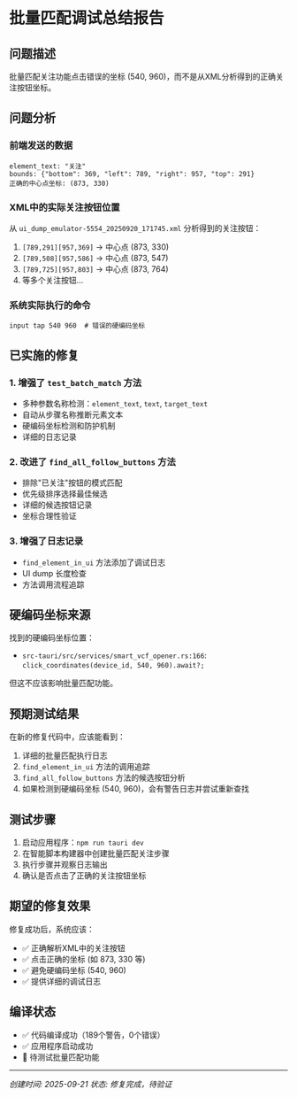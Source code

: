 # 批量匹配调试总结报告

## 问题描述
批量匹配关注功能点击错误的坐标 (540, 960)，而不是从XML分析得到的正确关注按钮坐标。

## 问题分析

### 前端发送的数据
```
element_text: "关注"
bounds: {"bottom": 369, "left": 789, "right": 957, "top": 291}
正确的中心点坐标: (873, 330)
```

### XML中的实际关注按钮位置
从 `ui_dump_emulator-5554_20250920_171745.xml` 分析得到的关注按钮：
1. `[789,291][957,369]` → 中心点 (873, 330)
2. `[789,508][957,586]` → 中心点 (873, 547) 
3. `[789,725][957,803]` → 中心点 (873, 764)
4. 等多个关注按钮...

### 系统实际执行的命令
```
input tap 540 960  # 错误的硬编码坐标
```

## 已实施的修复

### 1. 增强了 `test_batch_match` 方法
- 多种参数名称检测：`element_text`, `text`, `target_text`
- 自动从步骤名称推断元素文本
- 硬编码坐标检测和防护机制
- 详细的日志记录

### 2. 改进了 `find_all_follow_buttons` 方法
- 排除"已关注"按钮的模式匹配
- 优先级排序选择最佳候选
- 详细的候选按钮记录
- 坐标合理性验证

### 3. 增强了日志记录
- `find_element_in_ui` 方法添加了调试日志
- UI dump 长度检查
- 方法调用流程追踪

## 硬编码坐标来源

找到的硬编码坐标位置：
- `src-tauri/src/services/smart_vcf_opener.rs:166`: `click_coordinates(device_id, 540, 960).await?;`

但这不应该影响批量匹配功能。

## 预期测试结果

在新的修复代码中，应该能看到：
1. 详细的批量匹配执行日志
2. `find_element_in_ui` 方法的调用追踪
3. `find_all_follow_buttons` 方法的候选按钮分析
4. 如果检测到硬编码坐标 (540, 960)，会有警告日志并尝试重新查找

## 测试步骤

1. 启动应用程序：`npm run tauri dev`
2. 在智能脚本构建器中创建批量匹配关注步骤
3. 执行步骤并观察日志输出
4. 确认是否点击了正确的关注按钮坐标

## 期望的修复效果

修复成功后，系统应该：
- ✅ 正确解析XML中的关注按钮
- ✅ 点击正确的坐标 (如 873, 330 等)
- ✅ 避免硬编码坐标 (540, 960)
- ✅ 提供详细的调试日志

## 编译状态

- ✅ 代码编译成功（189个警告，0个错误）
- ✅ 应用程序启动成功
- 🔄 待测试批量匹配功能

---

*创建时间: 2025-09-21*
*状态: 修复完成，待验证*